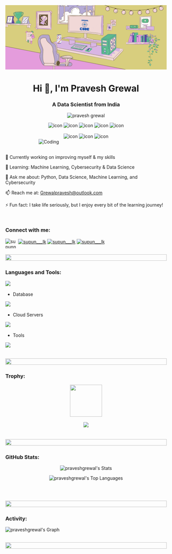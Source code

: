 ![logo](profile.png)


<h1 align="center">Hi 👋, I'm Pravesh Grewal</h1>
<h3 align="center">A Data Scientist from India</h3>
<p align="center"> </p>
<p align="center"> 
 <img src="https://komarev.com/ghpvc/?username=praveshgrewal&label=Profile%20views&color=0e75b6&style=flat" alt="pravesh grewal" /> 
<!--  <img src="https://img.shields.io/badge/Languages-Python | Java | PHP | Typescript | Node | React -green.svg" alt="supun nanayakkara's languages" /> -->
<!--  <img alt="Profile followers" src="https://img.shields.io/github/followers/praveshgrewal"> -->
</p>

<div align="center">
  <!-- <img src="https://techstack-generator.vercel.app/java-icon.svg" alt="icon" width="50" height="50" /> -->
  <img src="https://techstack-generator.vercel.app/python-icon.svg" alt="icon" width="50" height="50" />
<!--   <img src="https://techstack-generator.vercel.app/ts-icon.svg" alt="icon" width="50" height="50" />
  <img src="https://techstack-generator.vercel.app/js-icon.svg" alt="icon"width="50" height="50" /> 
  <img src="https://techstack-generator.vercel.app/react-icon.svg" alt="icon" width="50" height="50" /> --> 
<img src="https://techstack-generator.vercel.app/mysql-icon.svg" alt="icon" width="50" height="50" /> 
<img src="https://techstack-generator.vercel.app/cpp-icon.svg" alt="icon" width="50" height="50" /> 
<img src="https://techstack-generator.vercel.app/django-icon.svg" alt="icon" width="50" height="50" /> 
<img src="https://techstack-generator.vercel.app/js-icon.svg" alt="icon" width="50" height="50" /> 

</div>

<br>

<div align="center">
  <img src="https://techstack-generator.vercel.app/docker-icon.svg" alt="icon" width="50" height="50" />
  <img src="https://techstack-generator.vercel.app/aws-icon.svg" alt="icon" width="50" height="50" />
  <img src="https://techstack-generator.vercel.app/github-icon.svg" alt="icon" width="50" height="50" />
  <!-- <img src="https://techstack-generator.vercel.app/prettier-icon.svg" alt="icon" width="50" height="50" /> -->
  <!-- <img src="https://techstack-generator.vercel.app/restapi-icon.svg" alt="icon" width="50" height="50" />
  <img src="https://techstack-generator.vercel.app/graphql-icon.svg" alt="icon" width="50" height="50" /> -->
</div>

<img align="right" alt="Coding" width="400" src="https://user-images.githubusercontent.com/74038190/229223263-cf2e4b07-2615-4f87-9c38-e37600f8381a.gif">
<br><br>

🔭 Currently working on improving myself & my skills

🌱 Learning: Machine Learning, Cybersecurity & Data Science

💬 Ask me about: Python, Data Science, Machine Learning, and Cybersecurity

📫 Reach me at: Grewalpravesh@outlook.com

⚡ Fun fact: I take life seriously, but I enjoy every bit of the learning journey!



<br>
<h3 align="left">Connect with me:</h3>
<p align="left">
<a href="https://linkedin.com/in/pravesh-grewal" target="blank"><img align="left" src="https://raw.githubusercontent.com/rahuldkjain/github-profile-readme-generator/master/src/images/icons/Social/linked-in-alt.svg" alt="supunnanayakkara" height="30" width="40" /></a>
<a href="https://medium.com/@studyjiger" target="blank"><img align="center" src="https://raw.githubusercontent.com/rahuldkjain/github-profile-readme-generator/master/src/images/icons/Social/medium.svg" alt="supun___lk" height="30" width="40" /></a>
<a href="https://www.youtube.com/@grewalcode" target="blank"><img align="center" src="https://raw.githubusercontent.com/rahuldkjain/github-profile-readme-generator/master/src/images/icons/Social/youtube.svg" alt="supun___lk" height="30" width="40" /></a>
<a href="https://www.instagram.com/codegrewal?igsh=Mmt1NWRsaXZ4dHd0" target="blank"><img align="center" src="https://raw.githubusercontent.com/rahuldkjain/github-profile-readme-generator/master/src/images/icons/Social/instagram.svg" alt="supun___lk" height="30" width="40" /></a>

</p>
<br>

<img src="https://i.imgur.com/dBaSKWF.gif" height="20" width="100%">

<h3 align="left">Languages and Tools:</h3>


<p align="left">
  <a href="https://skillicons.dev">
    <img src="https://skillicons.dev/icons?i=python,flask,django,cpp,javascript,bash,statistical" />
  </a>
</p>


<p align="left">
  <a href="https://skillicons.dev">
  
  </a>
</p>

- Database
<p align="left">
  <a href="https://skillicons.dev">
    <img src="https://skillicons.dev/icons?i=mongodb,mysql" />
  </a>
</p>

- Cloud Servers
<p align="left">
  <a href="https://skillicons.dev">
    <img src="https://skillicons.dev/icons?i=aws" />
  </a>
</p>

- Tools
<p align="left">
  <a href="https://skillicons.dev">
    <img src="https://skillicons.dev/icons?i=git,github,docker,vscode,linux" />
  </a>
</p>

<br/>

<img src="https://i.imgur.com/dBaSKWF.gif" height="20" width="100%">

<h3 align="left">Trophy:</h3>

<p align="center">
<img src="https://media.tenor.com/0ENB5HuTH0gAAAAi/trophy-beker.gif"  width="100px" height="100px"></p>
  
<div align="center">
<!-- <img src="https://github-profile-trophy.vercel.app/?username=praveshgrewaltheme=matrix&no-bg=true&no-frame=true&row=1&column=4&title=MultiLanguage,Commits,PullRequest,Reviews"> -->
 </div>

<div align="center">
<img src="https://github-profile-trophy.vercel.app/?username=praveshgrewal&theme=matrix&no-bg=true&no-frame=true&row=1&column=4&title=Repositories,Organizations,Stars,Followers">
 </div>
 <br><br>

<img src="https://i.imgur.com/dBaSKWF.gif" height="20" width="100%">

<h3 align="left">GitHub Stats:</h3>
<div align="center">
 
![praveshgrewal's Stats](https://github-readme-stats.vercel.app/api?username=praveshgrewal&theme=vue-dark&show_icons=true&hide_border=false&count_private=true)


![praveshgrewal's Top Languages](https://github-readme-stats.vercel.app/api/top-langs/?username=praveshgrewal&theme=vue-dark&show_icons=true&hide_border=false&layout=compact)

</div>

<br><br>

<img src="https://i.imgur.com/dBaSKWF.gif" height="20" width="100%">

<h3 align="left">Activity:</h3>

![praveshgrewal's Graph](https://github-readme-activity-graph.vercel.app/graph?username=praveshgrewal&custom_title=Pravesh-Grewal's%20GitHub%20Activity%20Graph&bg_color=0D1117&color=7F3FBF&line=7F3FBF&point=7F3FBF&area_color=FFFFFF&title_color=FFFFFF&area=true)
<br><br>

<img src="https://i.imgur.com/dBaSKWF.gif" height="20" width="100%">


